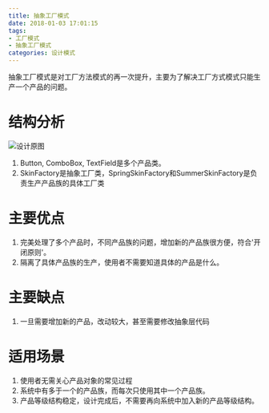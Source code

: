 ```yaml
---
title: 抽象工厂模式
date: 2018-01-03 17:01:15
tags:
- 工厂模式
- 抽象工厂模式
categories: 设计模式
---
```

抽象工厂模式是对工厂方法模式的再一次提升，主要为了解决工厂方式模式只能生产一个产品的问题。
# 结构分析
![设计原图](http://img.blog.csdn.net/20130713164620203?watermark/2/text/aHR0cDovL2Jsb2cuY3Nkbi5uZXQvTG92ZUxpb24=/font/5a6L5L2T/fontsize/400/fill/I0JBQkFCMA==/dissolve/70/gravity/SouthEast)
1. Button, ComboBox, TextField是多个产品类。
2. SkinFactory是抽象工厂类，SpringSkinFactory和SummerSkinFactory是负责生产产品族的具体工厂类

# 主要优点
1. 完美处理了多个产品时，不同产品族的问题，增加新的产品族很方便，符合'开闭原则'。
2. 隔离了具体产品族的生产，使用者不需要知道具体的产品是什么。

# 主要缺点
1. 一旦需要增加新的产品，改动较大，甚至需要修改抽象层代码

# 适用场景
1. 使用者无需关心产品对象的常见过程
2. 系统中有多于一个的产品族，而每次只使用其中一个产品族。
3. 产品等级结构稳定，设计完成后，不需要再向系统中加入新的产品等级结构。